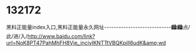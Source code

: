 # 132172
黑料正能量index入口,黑料正能量永久网址----------------------------🏙🏙点/此/进/入/http://www.baidu.com/link?url=NoK8PT47PahMhFH8Vie_jnciyIKNTTtVBQKpill6udK&amp;wd
